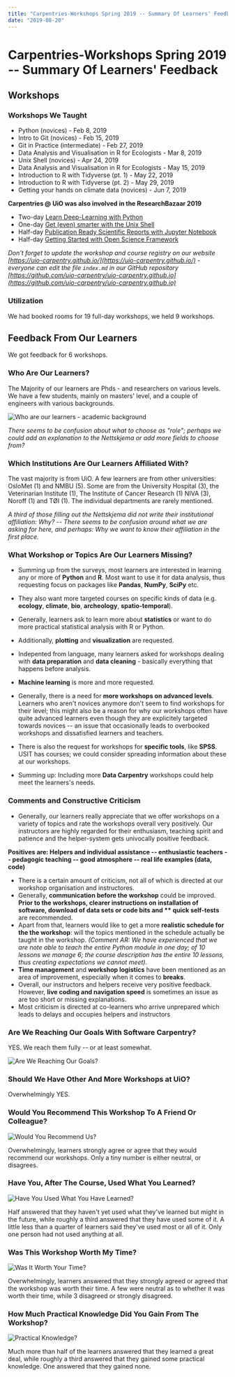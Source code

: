 ```yaml
---
title: "Carpentries-Workshops Spring 2019 -- Summary Of Learners' Feedback"
date: "2019-08-20"
---
```


# Carpentries-Workshops Spring 2019 -- Summary Of Learners' Feedback

## Workshops

### Workshops We Taught

* Python (novices) - Feb 8, 2019
* Intro to Git (novices) - Feb 15, 2019
* Git in Practice (intermediate) - Feb 27, 2019
* Data Analysis and Visualisation in R for Ecologists - Mar 8, 2019
* Unix Shell (novices) - Apr 24, 2019
* Data Analysis and Visualisation in R for Ecologists - May 15, 2019
* Introduction to R with Tidyverse (pt. 1) - May 22, 2019
* Introduction to R with Tidyverse (pt. 2) - May 29, 2019
* Getting your hands on climate data (novices) - Jun 7, 2019

**Carpentries @ UiO was also involved in the  ResearchBazaar 2019**

-   Two-day  [Learn Deep-Learning with Python](https://www.ub.uio.no/english/courses-events/events/all-libraries/2019/research-bazaar/190109_DeepLearning.html)
-   One-day  [Get (even) smarter with the Unix Shell](https://www.ub.uio.no/english/courses-events/events/all-libraries/2019/research-bazaar/190109_UnixShell.html)
-   Half-day  [Publication Ready Scientific Reports with Jupyter Notebook](https://www.ub.uio.no/english/courses-events/events/all-libraries/2019/research-bazaar/190110_Jupyter.html)
-   Half-day  [Getting Started with Open Science Framework](https://www.ub.uio.no/english/courses-events/events/all-libraries/2019/research-bazaar/190110_OpenScienceFramework.html)

 _Don't forget to update the workshop and course registry on our website [https://uio-carpentry.github.io/](https://uio-carpentry.github.io/) - everyone can edit the file `index.md` in our GitHub repository [https://github.com/uio-carpentry/uio-carpentry.github.io](https://github.com/uio-carpentry/uio-carpentry.github.io)_

### Utilization

We had booked rooms for 19 full-day workshops, we held 9 workshops.

## Feedback From Our Learners

We got feedback for 6 workshops.

### Who Are Our Learners?

The Majority of our learners are Phds - and researchers on various levels.
We have a few students, mainly on masters' level, and a couple of engineers with various backgrounds.

![Who are our learners - academic background](https://github.com/uio-carpentry/organisational/blob/master/reporting/images/carpentry_report_2019_01_chart_role_learner.png)

*There seems to be confusion about what to choose as "role"; perhaps we could add an explanation to the Nettskjema or add more fields to choose from?*

### Which Institutions Are Our Learners Affiliated With?

The vast majority is from UiO. A few learners are from other universities: OsloMet (1) and NMBU (5).
Some are from the University Hospital (3), the Veterinarian Institute (1), The Institute of Cancer Research (1) NIVA (3), Noroff (1) and TØI (1).
The individual departments are rarely mentioned.

*A third of those filling out the Nettskjema did not write their institutional affiliation: Why? -- There seems to be confusion around what we are asking for here, and perhaps: Why we want to know their affiliation in the first place.*

### What Workshop or Topics Are Our Learners Missing?

* Summing up from the surveys, most learners are interested in learning any or more of **Python** and **R**. Most want to use it for data analysis, thus requesting focus on packages like **Pandas**, **NumPy**, **SciPy** etc.
* They also want more targeted courses on specific kinds of data (e.g. **ecology**, **climate**, **bio**, **archeology**, **spatio-temporal**).
* Generally, learners ask to learn more about **statistics** or want to do more practical statistical analysis with R or Python.
* Additionally, **plotting** and **visualization** are requested.

* Indepented from language, many learners asked for workshops dealing with **data preparation** and **data cleaning** - basically everything that happens before analysis.

* **Machine learning** is more and more requested.

* Generally, there is a need for **more workshops on advanced levels**. Learners who aren't novices anymore don't seem to find workshops for their level; this might also be a reason for why our workshops often have quite advanced learners even though they are explicitely targeted towards novices -- an issue that occasionally leads to overbooked workshops and dissatisfied learners and teachers.

* There is also the request for workshops for **specific tools**, like **SPSS**. USIT has courses; we could consider spreading information about these at our workshops.

* Summing up: Including more **Data Carpentry** workshops could help meet the learners's needs.

### Comments and Constructive Criticism

* Generally, our learners really appreciate that we offer workshops on a variety of topics and rate the workshops overall very positively. Our instructors are highly regarded for their enthusiasm, teaching spirit and patience and the helper-system gets univocally positive feedback.

**Positives are: Helpers and individual assistance -- enthusiastic teachers -- pedagogic teaching -- good atmosphere -- real life examples (data, code)**

* There is a certain amount of criticism, not all of which is directed at our workshop organisation and instructores.
* Generally, **communication before the workshop** could be improved. **Prior to the workshops, **clearer instructions on installation
of software**, **download of data sets or code bits** and ** quick self-tests** are recommended.
* Apart from that, learners would like to get a more **realistic schedule for the the workshop**: will the topics mentioned in the schedule actually be taught in the workshop. *(Comment AR: We have experienced that we
are note able to teach the entire Python module in one day; of 10 lessons we manage 6; the course description has the entire 10 lessons, thus creating expectations we cannot meet).*
* **Time management** and **workshop logistics** have been mentioned as an area of improvement, especially when it comes to **breaks**.
* Overall, our instructors and helpers receive very positive feedback. However, **live coding and navigation speed** is sometimes an issue as are too short or missing explanations.
* Most criticism is directed at co-learners who arrive unprepared which leads to delays and occupies helpers and instructors

### Are We Reaching Our Goals With Software Carpentry?

YES. We reach them fully -- or at least somewhat.

![Are We Reaching Our Goals?](https://github.com/uio-carpentry/organisational/blob/master/reporting/images/carpentry_report_2019_01_chart_goals.png)

### Should We Have Other And More Workshops at UiO?

Overwhelmingly YES.

### Would You Recommend This Workshop To A Friend Or Colleague?

![Would You Recommend Us?](https://github.com/uio-carpentry/organisational/blob/master/reporting/images/carpentry_report_2019_01_chart_recommendation.png)

Overwhelmingly, learners strongly agree or agree that they would recommend our workshops.
Only a tiny number is either neutral, or disagrees.

### Have You, After The Course, Used What You Learned?

![Have You Used What You Have Learned?](https://github.com/uio-carpentry/organisational/blob/master/reporting/images/carpentry_report_2019_01_chart_usefulness.png)

Half answered that they haven't yet used what they've learned but might in the future, while roughly a third answered that they have used some of it. A little less than a quarter of learners said they've used most or all of it. Only one person had not used anything at all.

### Was This Workshop Worth My Time?

![Was It Worth Your Time?](https://github.com/uio-carpentry/organisational/blob/master/reporting/images/carpentry_report_2019_01_chart_worth_time.png)

Overwhelmingly, learners answered that they strongly agreed or agreed that the workshop was worth their time. A few were neutral as to whether it was worth their time, while 3 disagreed or strongly disagreed.

### How Much Practical Knowledge Did You Gain From The Workshop?

![Practical Knowledge?](https://github.com/uio-carpentry/organisational/blob/master/reporting/images/carpentry_report_2019_01_chart_practical_knowledge.png)

Much more than half of the learners answered that they learned a great deal, while roughly a third answered that they gained some practical knowledge. One answered that they gained none.
